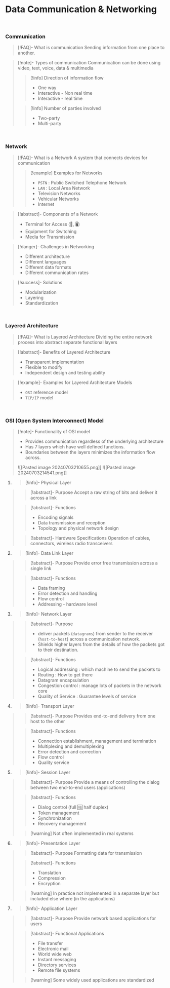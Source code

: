 
# Data Communication & Networking

<br>

### Communication

>[!FAQ]- What is communication
>Sending information from one place to another.

>[!note]- Types of communication 
>Communication can be done using video, text, voice, data & multimedia
>>[!info] Direction of information flow
>>- One way
>>- Interactive - Non real time
>>- Interactive - real time
>
>>[!info] Number of parties involved
>>- Two-party
>>- Multi-party

<br>

### Network
>[!FAQ]- What is a Network
>A system that connects devices for communication
>>[!example] Examples for Networks
>> - `PSTN` : Public Switched Telephone Network
>> - `LAN` : Local Area Network
>> - Television Networks
>> - Vehicular Networks
>> - Internet

>[!abstract]- Components of a Network
>- Terminal for Access (📱, 🖥)
>- Equipment for Switching 
>- Media for Transmission 

>[!danger]- Challenges in Networking
>- Different architecture
>- Different languages
>- Different data formats
>- Different communication rates

>[!success]- Solutions
>- Modularization
>- Layering
>- Standardization

<br>

### Layered Architecture
>[!FAQ]- What is Layered Architecture
>Dividing the entire network process into abstract separate functional layers
>

>[!abstract]- Benefits of Layered Architecture
>- Transparent implementation
>- Flexible to modify
>- Independent design and testing ability

>[!example]- Examples for Layered Architecture Models
>- `OSI` reference model
>- `TCP/IP` model

<br>

### OSI (Open System Interconnect) Model
>[!note]- Functionality of OSI model
>- Provides communication regardless of the underlying architecture
>- Has 7 layers which have well defined  functions.
>- Boundaries between the layers minimizes the information flow across.
>
>![[Pasted image 20240703210655.png]] ![[Pasted image 20240703214541.png]]

1. >[!info]- Physical Layer
>>[!abstract]- Purpose
>>Accept a raw string of bits and deliver it across a link
>
>>[!abstract]- Functions
>>- Encoding signals
>>- Data transmission and reception
>>- Topology and physical network design
>
>>[!abstract]- Hardware Specifications
>>Operation of cables, connectors, wireless radio transceivers

2. >[!info]- Data Link Layer
>>[!abstract]- Purpose
>> Provide error free transmission across a single link
>
>>[!abstract]- Functions
>>- Data framing
>>- Error detection and handling
>>- Flow control
>>- Addressing - hardware level

3. >[!info]- Network Layer
>>[!abstract]- Purpose
>>- deliver packets (`datagrams`) from sender to the receiver (`host-to-host`) across a communication network.
>>- Shields higher layers from the details of how the packets got to their destination.
>
>>[!abstract]- Functions
>>- Logical addressing  :  which machine to send the packets to
>>- Routing  : How to get there
>>- Datagram encapsulation
>>- Congestion control  : manage lots of packets in the network core
>>- Quality of Service  : Guarantee levels of service

4. >[!info]- Transport Layer
>>[!abstract]- Purpose
>> Provides end-to-end delivery from one host to the other
>
>>[!abstract]- Functions
>>- Connection establishment, management and termination
>>- Multiplexing and demultiplexing
>>- Error detection and correction
>>- Flow control
>>- Quality service

5. >[!info]- Session Layer
>>[!abstract]- Purpose
>> Provide a means of controlling the dialog between two end-to-end users (applications)
>
>>[!abstract]- Functions
>>- Dialog control (full 🆚 half duplex)
>>- Token management
>>- Synchronization
>>- Recovery management
>
>>[!warning] Not often implemented in real systems

6. >[!info]- Presentation Layer
>>[!abstract]- Purpose
>> Formatting data for transmission
>
>>[!abstract]- Functions
>>- Translation
>>- Compression
>>- Encryption
>
>>[!warning] In practice not implemented in a separate layer but included else where (in the applications)

7. >[!info]- Application Layer
>>[!abstract]- Purpose
>>Provide network based applications for users
>
>>[!abstract]- Functional Applications
>>- File transfer
>>- Electronic mail
>>- World wide web
>>- Instant messaging
>>- Directory services
>>- Remote file systems
>
>>[!warning] Some widely used applications are standardized



